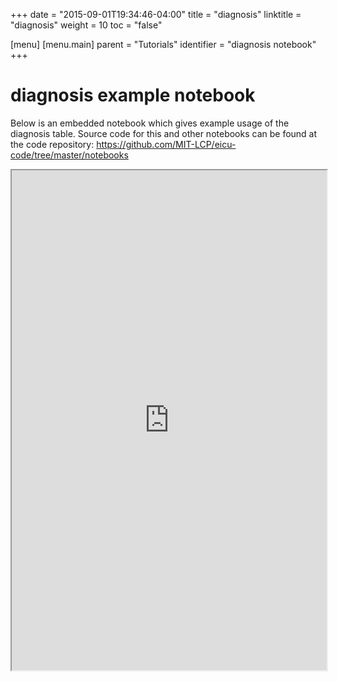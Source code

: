 +++
date = "2015-09-01T19:34:46-04:00"
title = "diagnosis"
linktitle = "diagnosis"
weight = 10
toc = "false"

[menu]
  [menu.main]
    parent = "Tutorials"
    identifier = "diagnosis notebook"
+++

# diagnosis example notebook

Below is an embedded notebook which gives example usage of the diagnosis table.
Source code for this and other notebooks can be found at the code repository:
https://github.com/MIT-LCP/eicu-code/tree/master/notebooks

<iframe src="https://nbviewer.jupyter.org/github/MIT-LCP/eicu-code/blob/master/notebooks/diagnosis.ipynb" width="100%" height="800" scrolling="yes"></iframe>
